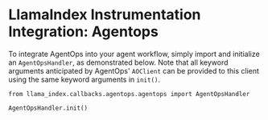 # LlamaIndex Instrumentation Integration: Agentops

To integrate AgentOps into your agent workflow,
simply import and initialize an `AgentOpsHandler`,
as demonstrated below. Note that all keyword arguments
anticipated by AgentOps' `AOClient` can be provided
to this client using the same keyword arguments in
`init()`.

```
from llama_index.callbacks.agentops.agentops import AgentOpsHandler

AgentOpsHandler.init()
```
